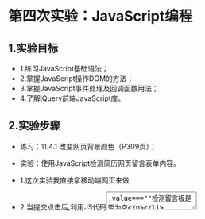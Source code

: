 ﻿# 第四次实验：JavaScript编程
 
## 1.实验目标
* 1.练习JavaScript基础语法；
* 2.掌握JavaScript操作DOM的方法；
* 3.掌握JavaScript事件处理及回调函数用法；
* 4.了解jQuery前端JavaScript库。

## 2.实验步骤
* 练习：11.4.1 改变网页背景颜色（P309页）；
* 实验：使用JavaScript检测简历网页留言表单内容。

* 1.这次实验我直接拿移动端网页来做
* 2.当提交点击后,利用JS代码<textarea>.value===""检测留言板是否为空
* 3.如果空,显示错误,如果不空则显示提交成功
 
## 3.实验结果
* 实验截图1,留言板为空,显示失败并遮挡背景
![实验截图1](https://github.com/310341802/html5-2018/blob/master/soft1614080902329/report/L4.png)
* 截图2,留言版不为空,显示成功并遮挡背景
![实验截图2](https://github.com/310341802/html5-2018/blob/master/soft1614080902329/report/L4-1.png)
* 截图3,显示2秒后,提示慢慢变透明,用户可继续操作
![实验截图3](https://github.com/310341802/html5-2018/blob/master/soft1614080902329/report/L4-2.png)


## 4.实验体会 
步骤如下:
点击事件 -> 遮板mask出现(透明度由0变1,背景为半透明黑) && 内容判断 && 提示区出现
-> 经过2s -> 遮板mask渐渐消失 && 提示区渐渐消失 ->用户继续操作
整个过程需要用JS获取按钮，并用JS更改样式,第一次用JS,感觉挺繁琐的,接下来学习jQuery的话,将会简便许多。
